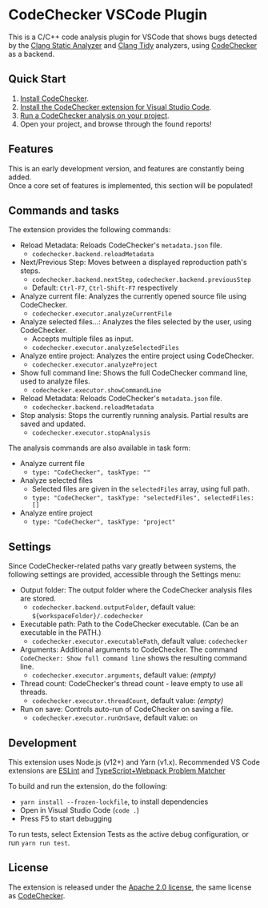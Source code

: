 # CodeChecker VSCode Plugin

This is a C/C++ code analysis plugin for VSCode that shows bugs detected by the [Clang Static Analyzer] and [Clang Tidy] analyzers, using [CodeChecker] as a backend.

[Clang Static Analyzer]: http://clang-analyzer.llvm.org/
[Clang Tidy]: http://clang.llvm.org/extra/clang-tidy/
[CodeChecker]: https://github.com/Ericsson/codechecker

## Quick Start

1. [Install CodeChecker](https://github.com/Ericsson/CodeChecker#install-guide).
2. [Install the CodeChecker extension for Visual Studio Code](https://github.com/Ericsson/CodeCheckerVSCodePlugin/releases).
3. [Run a CodeChecker analysis on your project](https://github.com/Ericsson/codechecker/blob/master/docs/usage.md).
4. Open your project, and browse through the found reports!

## Features

This is an early development version, and features are constantly being added.  
Once a core set of features is implemented, this section will be populated!

## Commands and tasks

The extension provides the following commands:

* Reload Metadata: Reloads CodeChecker's `metadata.json` file.
  * `codechecker.backend.reloadMetadata`
* Next/Previous Step: Moves between a displayed reproduction path's steps.
  * `codechecker.backend.nextStep`, `codechecker.backend.previousStep`
  * Default: `Ctrl-F7`, `Ctrl-Shift-F7` respectively
* Analyze current file: Analyzes the currently opened source file using CodeChecker.
  * `codechecker.executor.analyzeCurrentFile`
* Analyze selected files...: Analyzes the files selected by the user, using CodeChecker.
  * Accepts multiple files as input.
  * `codechecker.executor.analyzeSelectedFiles`
* Analyze entire project: Analyzes the entire project using CodeChecker.
  * `codechecker.executor.analyzeProject`
* Show full command line: Shows the full CodeChecker command line, used to analyze files.
  * `codechecker.executor.showCommandLine`
* Reload Metadata: Reloads CodeChecker's `metadata.json` file.
  * `codechecker.backend.reloadMetadata`
* Stop analysis: Stops the currently running analysis.
  Partial results are saved and updated.
  * `codechecker.executor.stopAnalysis`

The analysis commands are also available in task form:
* Analyze current file
  * `type: "CodeChecker", taskType: ""`
* Analyze selected files
  * Selected files are given in the `selectedFiles` array, using full path.
  * `type: "CodeChecker", taskType: "selectedFiles", selectedFiles: []`
* Analyze entire project
  * `type: "CodeChecker", taskType: "project"`

## Settings

Since CodeChecker-related paths vary greatly between systems, the following settings are provided, accessible through the Settings menu:

* Output folder: The output folder where the CodeChecker analysis files are stored.
  * `codechecker.backend.outputFolder`, default value: `${workspaceFolder}/.codechecker`
* Executable path: Path to the CodeChecker executable. (Can be an executable in the PATH.)
  * `codechecker.executor.executablePath`, default value: `codechecker`
* Arguments: Additional arguments to CodeChecker.
  The command `CodeChecker: Show full command line` shows the resulting command line.
  * `codechecker.executor.arguments`, default value: *(empty)*
* Thread count: CodeChecker's thread count - leave empty to use all threads.
  * `codechecker.executor.threadCount`, default value: *(empty)*
* Run on save: Controls auto-run of CodeChecker on saving a file.
  * `codechecker.executor.runOnSave`, default value: `on`

## Development

This extension uses Node.js (v12+) and Yarn (v1.x).
Recommended VS Code extensions are [ESLint] and [TypeScript+Webpack Problem Matcher]

To build and run the extension, do the following:

* `yarn install --frozen-lockfile`, to install dependencies
* Open in Visual Studio Code (`code .`)
* Press F5 to start debugging
  
To run tests, select Extension Tests as the active debug configuration, or run `yarn run test`.

[ESLint]: https://marketplace.visualstudio.com/items?itemName=dbaeumer.vscode-eslint
[TypeScript+Webpack Problem Matcher]: https://marketplace.visualstudio.com/items?itemName=eamodio.tsl-problem-matcher

## License

The extension is released under the [Apache 2.0 license], the same license as [CodeChecker].

[Apache 2.0 license]: https://github.com/Ericsson/CodecheckerVSCodePlugin/blob/main/LICENSE
